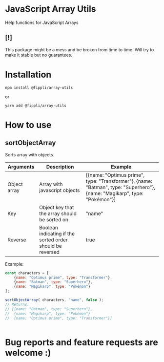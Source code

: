 # JavaScript Array Utils
Help functions for JavaScript Arrays

## [!]
This package might be a mess and be broken from time to time.
Will try to make it stable but no guarantees.

# Installation
```
npm install @fippli/array-utils
```
or
```
yarn add @fippli/array-utils
```

# How to use

## sortObjectArray
Sorts array with objects.

Arguments | Description | Example
----------|-------------|--------
Object array | Array with javascript objects | [{name: "Optimus prime", type: "Transformer"}, {name: "Batman", type: "Superhero"}, {name: "Magikarp", type: "Pokémon"}]
Key | Object key that the array should be sorted on | "name"
Reverse | Boolean indicating if the sorted order should be reversed | true

Example:
```JavaScript
const characters = [
    {name: "Optimus prime", type: "Transformer"}, 
    {name: "Batman", type: "Superhero"}, 
    {name: "Magikarp", type: "Pokémon"} 
];

sortObjectArray( characters, "name", false );
// Returns:
// [{name: "Batman", type: "Superhero"}, 
//  {name: "Magikarp", type: "Pokémon"} 
//  {name: "Optimus prime", type: "Transformer"}]
         
```

# Bug reports and feature requests are welcome :)